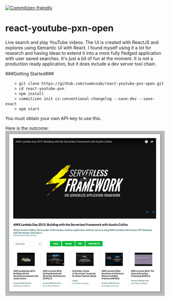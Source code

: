 [![Commitizen friendly](https://img.shields.io/badge/commitizen-friendly-brightgreen.svg)](http://commitizen.github.io/cz-cli/)

# react-youtube-pxn-open
Live search and play YouTube videos. The UI is created with ReactJS and explores using Semantic UI with React. I found myself using it a lot for research and having ideas to extend it into a more fully fledged application with user saved searches. It's just a bit of fun at the moment. It is not a production ready application, but it does include a dev server tool chain.


###Getting Started###
```
	> git clone https://github.com/suemcnab/react-youtube-pxn-open.git
	> cd react-youtube-pxn
	> npm install
	> commitizen init cz-conventional-changelog --save-dev --save-exact
	> npm start
```


You must obtain your own API-key to use this.

Here is the outcome:
![alt text](https://github.com/suemcnab/react-youtube-pxn-open/blob/master/react-youtube.png "React YouTube Screen Shot")


